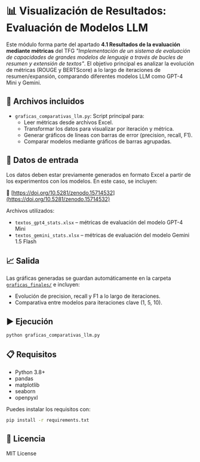 
# 📊 Visualización de Resultados: Evaluación de Modelos LLM

Este módulo forma parte del apartado **4.1 Resultados de la evaluación mediante métricas** del TFG *"Implementación de un sistema de evaluación de capacidades de grandes modelos de lenguaje a través de bucles de resumen y extensión de textos"*. El objetivo principal es analizar la evolución de métricas (ROUGE y BERTScore) a lo largo de iteraciones de resumen/expansión, comparando diferentes modelos LLM como GPT-4 Mini y Gemini.

## 📁 Archivos incluidos

- `graficas_comparativas_llm.py`: Script principal para:
  - Leer métricas desde archivos Excel.
  - Transformar los datos para visualizar por iteración y métrica.
  - Generar gráficos de líneas con barras de error (precision, recall, F1).
  - Comparar modelos mediante gráficos de barras agrupadas.

## 📂 Datos de entrada

Los datos deben estar previamente generados en formato Excel a partir de los experimentos con los modelos. En este caso, se incluyen:

🔗 [https://doi.org/10.5281/zenodo.15714532](https://doi.org/10.5281/zenodo.15714532)

Archivos utilizados:
- `textos_gpt4_stats.xlsx` – métricas de evaluación del modelo GPT-4 Mini  
- `textos_gemini_stats.xlsx` – métricas de evaluación del modelo Gemini 1.5 Flash


## 📈 Salida

Las gráficas generadas se guardan automáticamente en la carpeta [`graficas_finales/`](https://drive.google.com/drive/folders/1zzASjMhB4kRCQNj8nDZHpPyGEH7oQcQu) e incluyen:

- Evolución de precision, recall y F1 a lo largo de iteraciones.
- Comparativa entre modelos para iteraciones clave (1, 5, 10).

## ▶️ Ejecución

```bash
python graficas_comparativas_llm.py
```

## 📋 Requisitos

- Python 3.8+
- pandas
- matplotlib
- seaborn
- openpyxl

Puedes instalar los requisitos con:

```bash
pip install -r requirements.txt
```

## 📄 Licencia

MIT License
